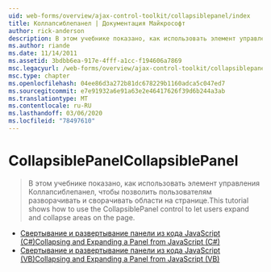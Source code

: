 ```yaml
---
uid: web-forms/overview/ajax-control-toolkit/collapsiblepanel/index
title: Коллапсиблепанел | Документация Майкрософт
author: rick-anderson
description: В этом учебнике показано, как использовать элемент управления Коллапсиблепанел, чтобы позволить пользователям разворачивать и сворачивать области на странице.
ms.author: riande
ms.date: 11/14/2011
ms.assetid: 3bdbb6ea-917e-4fff-a1cc-f194606a7869
msc.legacyurl: /web-forms/overview/ajax-control-toolkit/collapsiblepanel
msc.type: chapter
ms.openlocfilehash: 04ee86d3a272b81dc678229b1160adca5c047ed7
ms.sourcegitcommit: e7e91932a6e91a63e2e46417626f39d6b244a3ab
ms.translationtype: MT
ms.contentlocale: ru-RU
ms.lasthandoff: 03/06/2020
ms.locfileid: "78497610"
---
```

# <a name="collapsiblepanel"></a><span data-ttu-id="3dd8d-103">CollapsiblePanel</span><span class="sxs-lookup"><span data-stu-id="3dd8d-103">CollapsiblePanel</span></span>

> <span data-ttu-id="3dd8d-104">В этом учебнике показано, как использовать элемент управления Коллапсиблепанел, чтобы позволить пользователям разворачивать и сворачивать области на странице.</span><span class="sxs-lookup"><span data-stu-id="3dd8d-104">This tutorial shows how to use the CollapsiblePanel control to let users expand and collapse areas on the page.</span></span>

- [<span data-ttu-id="3dd8d-105">Свертывание и развертывание панели из кода JavaScript (C#)</span><span class="sxs-lookup"><span data-stu-id="3dd8d-105">Collapsing and Expanding a Panel from JavaScript (C#)</span></span>](collapsing-and-expanding-a-panel-from-javascript-cs.md)
- [<span data-ttu-id="3dd8d-106">Свертывание и развертывание панели из кода JavaScript (VB)</span><span class="sxs-lookup"><span data-stu-id="3dd8d-106">Collapsing and Expanding a Panel from JavaScript (VB)</span></span>](collapsing-and-expanding-a-panel-from-javascript-vb.md)
